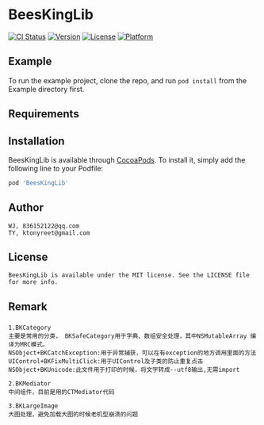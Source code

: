 # BeesKingLib

[![CI Status](https://img.shields.io/travis/s18782934812/BeesKingLib.svg?style=flat)](https://travis-ci.org/s18782934812/BeesKingLib)
[![Version](https://img.shields.io/cocoapods/v/BeesKingLib.svg?style=flat)](https://cocoapods.org/pods/BeesKingLib)
[![License](https://img.shields.io/cocoapods/l/BeesKingLib.svg?style=flat)](https://cocoapods.org/pods/BeesKingLib)
[![Platform](https://img.shields.io/cocoapods/p/BeesKingLib.svg?style=flat)](https://cocoapods.org/pods/BeesKingLib)

## Example

To run the example project, clone the repo, and run `pod install` from the Example directory first.

## Requirements

## Installation

BeesKingLib is available through [CocoaPods](https://cocoapods.org). To install
it, simply add the following line to your Podfile:

```ruby
pod 'BeesKingLib'
```

## Author

    WJ, 836152122@qq.com
    TY, ktonyreet@gmail.com

## License

    BeesKingLib is available under the MIT license. See the LICENSE file for more info.

## Remark

### 
    1.BKCategory
    主要是常用的分类， BKSafeCategory用于字典、数组安全处理，其中NSMutableArray 编译为MRC模式。
    NSObject+BKCatchException:用于异常捕获，可以在有exception的地方调用里面的方法
    UIControl+BKFixMultiClick:用于UIControl及子类的防止重复点击
    NSObject+BKUnicode:此文件用于打印的时候，将文字转成--utf8输出,无需import
    
    2.BKMediator
    中间组件，目前是用的CTMediator代码
    
    3.BKLargeImage
    大图处理，避免加载大图的时候老机型崩溃的问题
